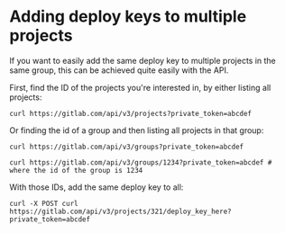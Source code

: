 # Adding deploy keys to multiple projects

If you want to easily add the same deploy key to multiple projects in the same group, this can be achieved quite easily with the API.

First, find the ID of the projects you're interested in, by either listing all projects:

```
curl https://gitlab.com/api/v3/projects?private_token=abcdef
```

Or finding the id of a group and then listing all projects in that group:

```
curl https://gitlab.com/api/v3/groups?private_token=abcdef

curl https://gitlab.com/api/v3/groups/1234?private_token=abcdef # where the id of the group is 1234
```

With those IDs, add the same deploy key to all:
```
curl -X POST curl https://gitlab.com/api/v3/projects/321/deploy_key_here?private_token=abcdef
```
